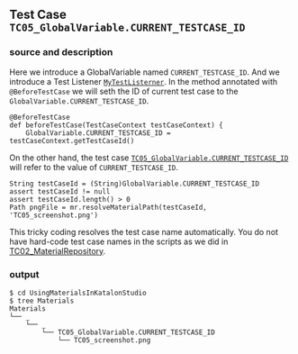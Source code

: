 ## Test Case `TC05_GlobalVariable.CURRENT_TESTCASE_ID`

### source and description

Here we introduce a GlobalVariable named `CURRENT_TESTCASE_ID`. And we introduce a Test Listener
[`MyTestListerner`](Test%20Listeners/MyTestListener.groovy). In the method annotated with `@BeforeTestCase` we will seth the ID of current test case to the `GlobalVariable.CURRENT_TESTCASE_ID`.
```
@BeforeTestCase
def beforeTestCase(TestCaseContext testCaseContext) {
    GlobalVariable.CURRENT_TESTCASE_ID = testCaseContext.getTestCaseId()
```

On the other hand, the test case [`TC05_GlobalVariable.CURRENT_TESTCASE_ID`](Scripts/TC05_GlobalVariable.CURRENT_TESTCASE_ID/Script1536640253323.groovy) will refer to the value of `CURRENT_TESTCASE_ID`.

```
String testCaseId = (String)GlobalVariable.CURRENT_TESTCASE_ID
assert testCaseId != null
assert testCaseId.length() > 0
Path pngFile = mr.resolveMaterialPath(testCaseId, 'TC05_screenshot.png')
```

This tricky coding resolves the test case name automatically. You do not have hard-code test case names in the scripts as we did in  [TC02_MaterialRepository](Scripts/TC02_MaterialRepository/Script1536642272611.groovy).

### output

```
$ cd UsingMaterialsInKatalonStudio
$ tree Materials
Materials
└── _
    └── _
        └── TC05_GlobalVariable.CURRENT_TESTCASE_ID
            └── TC05_screenshot.png
```
